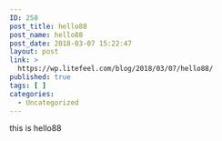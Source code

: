 ```yaml
---
ID: 258
post_title: hello88
post_name: hello88
post_date: 2018-03-07 15:22:47
layout: post
link: >
  https://wp.litefeel.com/blog/2018/03/07/hello88/
published: true
tags: [ ]
categories:
  - Uncategorized
---
```

this is hello88
